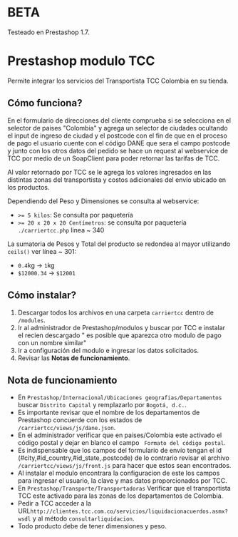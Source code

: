 # BETA
Testeado en Prestashop 1.7.

# Prestashop modulo TCC
Permite integrar los servicios del Transportista TCC Colombia en su tienda.

## Cómo funciona?
En el formulario de direcciones del cliente comprueba si se selecciona en el selector de paises "Colombia" y agrega un selector de ciudades 
ocultando el input de ingreso de ciudad y el postcode con el fin de que en el proceso de pago el usuario cuente con el código DANE que sera 
el campo postcode y junto con los otros datos del pedido se hace un request al webservice de TCC por medio de un SoapClient para poder 
retornar las tarifas de TCC.

Al valor retornado por TCC se le agrega los valores ingresados en las distintas zonas del transportista y costos adicionales del envío ubicado en los productos.

Dependiendo del Peso y Dimensiones se consulta al webservice:
- `>= 5 kilos`: Se consulta por paquetería
- `>= 20 x 20 x 20 Centímetros`: se consulta por paquetería `./carriertcc.php` linea ~ 340

La sumatoria de Pesos y Total del producto se redondea al mayor utilizando `ceils()` ver línea ~ 301:
- `0.4`kg -> `1`kg
- `$12000.34` -> `$12001`

## Cómo instalar?
1. Descargar todos los archivos en una carpeta `carriertcc` dentro de `/modules`.
2. Ir al administrador de Prestashop/modulos y buscar por TCC e instalar el recien descargado " es posible que aparezca otro modulo de pago con un nombre similar"
3. Ir a configuración del modulo e ingresar los datos solicitados.
4. Revisar las **Notas de funcionamiento**.

## Nota de funcionamiento
- En `Prestashop/Internacional/Ubicaciones geografias/Departamentos` buscar `Distrito Capital` y remplazarlo por `Bogotá, d.c.`.
- Es importante revisar que el nombre de los departamentos de Prestashop concuerde con los estados de `/carriertcc/views/js/dane.json`.
- En el administrador verificar que en paises/Colombia este activado el código postal y dejar en blanco el campo ` Formato del código postal`.
- Es indispensable que los campos del formulario de envío tengan el id (#city,#id_country,#id_state,.postcode) de lo contrario revisar el archivo `/carriertcc/views/js/front.js` para hacer que estos sean encontrados.
- Al instalar el modulo encontrara la configuracion de este los campos para ingresar el usuario, la clave y mas datos proporcionados por TCC.
- En `Prestashop/Transporte/Transportadoras` Verificar que el transportista TCC este activado para las zonas de los departamentos de Colombia.
- Pedir a TCC acceder a la URL`http://clientes.tcc.com.co/servicios/liquidacionacuerdos.asmx?wsdl` y al método `consultarliquidacion`.
- Todo producto debe de tener dimensiones y peso.
